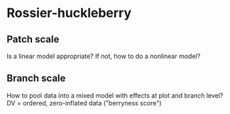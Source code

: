 # Rossier-huckleberry

## Patch scale
Is a linear model appropriate? If not, how to do a nonlinear model?

## Branch scale 
How to pool data into a mixed model with effects at plot and branch level? 
DV = ordered, zero-inflated data ("berryness score")
